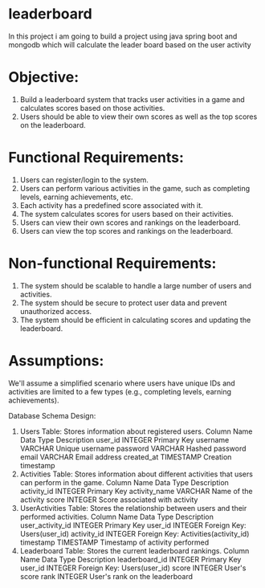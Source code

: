 # leaderboard
In this project i am going to build a project using java spring boot and mongodb which will calculate the leader board based on the user activity 

# Objective:
1. Build a leaderboard system that tracks user activities in a game and calculates scores based on those activities.
2. Users should be able to view their own scores as well as the top scores on the leaderboard.
# Functional Requirements:
1. Users can register/login to the system.
2. Users can perform various activities in the game, such as completing levels, earning achievements, etc.
3. Each activity has a predefined score associated with it.
4. The system calculates scores for users based on their activities.
5. Users can view their own scores and rankings on the leaderboard.
6. Users can view the top scores and rankings on the leaderboard.
# Non-functional Requirements:
1. The system should be scalable to handle a large number of users and activities.
2. The system should be secure to protect user data and prevent unauthorized access.
3. The system should be efficient in calculating scores and updating the leaderboard.
# Assumptions:
We'll assume a simplified scenario where users have unique IDs and activities are limited to a few types (e.g., completing levels, earning achievements).

Database Schema Design:
1. Users Table:
Stores information about registered users.
Column Name	Data Type	Description
user_id	    INTEGER	    Primary Key
username	VARCHAR	    Unique username
password	VARCHAR	    Hashed password
email	    VARCHAR	    Email address
created_at	TIMESTAMP	Creation timestamp
2. Activities Table:
Stores information about different activities that users can perform in the game.
Column Name	    Data Type	    Description
activity_id	    INTEGER	        Primary Key
activity_name	VARCHAR	        Name of the activity
score	        INTEGER	        Score associated with activity
3. UserActivities Table:
Stores the relationship between users and their performed activities.
Column Name 	    Data Type	    Description
user_activity_id	INTEGER	        Primary Key
user_id	            INTEGER	        Foreign Key: Users(user_id)
activity_id	        INTEGER	        Foreign Key: Activities(activity_id)
timestamp	        TIMESTAMP	    Timestamp of activity performed
4. Leaderboard Table:
Stores the current leaderboard rankings.
Column Name	    Data Type	    Description
leaderboard_id	INTEGER	        Primary Key
user_id	        INTEGER	        Foreign Key: Users(user_id)
score	        INTEGER	        User's score
rank	        INTEGER	        User's rank on the leaderboard